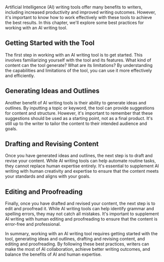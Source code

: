 
Artificial Intelligence (AI) writing tools offer many benefits to writers, including increased productivity and improved writing outcomes. However, it's important to know how to work effectively with these tools to achieve the best results. In this chapter, we'll explore some best practices for working with an AI writing tool.

Getting Started with the Tool
-----------------------------

The first step in working with an AI writing tool is to get started. This involves familiarizing yourself with the tool and its features. What kind of content can the tool generate? What are its limitations? By understanding the capabilities and limitations of the tool, you can use it more effectively and efficiently.

Generating Ideas and Outlines
-----------------------------

Another benefit of AI writing tools is their ability to generate ideas and outlines. By inputting a topic or keyword, the tool can provide suggestions for content and structure. However, it's important to remember that these suggestions should be used as a starting point, not as a final product. It's still up to the writer to tailor the content to their intended audience and goals.

Drafting and Revising Content
-----------------------------

Once you have generated ideas and outlines, the next step is to draft and revise your content. While AI writing tools can help automate routine tasks, they cannot replace human expertise entirely. It's essential to supplement AI writing with human creativity and expertise to ensure that the content meets your standards and aligns with your goals.

Editing and Proofreading
------------------------

Finally, once you have drafted and revised your content, the next step is to edit and proofread it. While AI writing tools can help identify grammar and spelling errors, they may not catch all mistakes. It's important to supplement AI writing with human editing and proofreading to ensure that the content is error-free and professional.

In summary, working with an AI writing tool requires getting started with the tool, generating ideas and outlines, drafting and revising content, and editing and proofreading. By following these best practices, writers can make the most of AI collaboration, achieve better writing outcomes, and balance the benefits of AI and human expertise.
